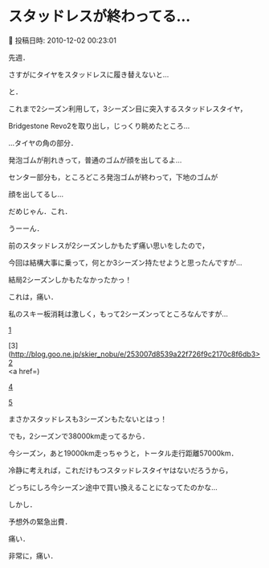 # スタッドレスが終わってる…

📅 投稿日時: 2010-12-02 00:23:01

先週．





さすがにタイヤをスタッドレスに履き替えないと…


と．


これまで2シーズン利用して，3シーズン目に突入するスタッドレスタイヤ，


Bridgestone Revo2を取り出し，じっくり眺めたところ…





…タイヤの角の部分．


発泡ゴムが削れきって，普通のゴムが顔を出してるよ…


センター部分も，ところどころ発泡ゴムが終わって，下地のゴムが


顔を出してるし…


だめじゃん．これ．





うーーん．


前のスタッドレスが2シーズンしかもたず痛い思いをしたので，


今回は結構大事に乗って，何とか3シーズン持たせようと思ったんですが…


結局2シーズンしかもたなかったかっ！


これは，痛い．





私のスキー板消耗は激しく，もって2シーズンってところなんですが…


[1](http://blog.goo.ne.jp/skier_nobu/e/5d407a91dffe64358270e3b66b4a3c94)


[3](http://blog.goo.ne.jp/skier_nobu/e/253007d8539a22f726f9c2170c8f6db3>2</a><br>
<a href=)


[4](http://blog.goo.ne.jp/skier_nobu/e/c3ef24368ddb13cf39e874dbc5e71201)


[5](http://blog.goo.ne.jp/skier_nobu/e/739c99f122390b651443d3488470166e)





まさかスタッドレスも3シーズンもたないとはっ！





でも，2シーズンで38000km走ってるから．


今シーズン，あと19000km走っちゃうと，トータル走行距離57000km．


冷静に考えれば，これだけもつスタッドレスタイヤはないだろうから，


どっちにしろ今シーズン途中で買い換えることになってたのかな…





しかし．


予想外の緊急出費．


痛い．


非常に，痛い．
